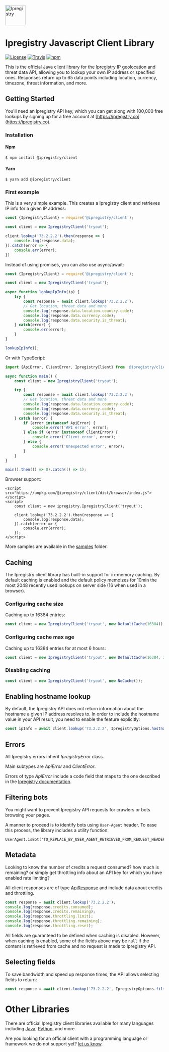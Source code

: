 [<img src="https://ipregistry.co/assets/icons/icon-72x72.png" alt="Ipregistry" width="64"/>](https://ipregistry.co/) 
# Ipregistry Javascript Client Library

[![License](http://img.shields.io/:license-apache-blue.svg)](LICENSE)
[![Travis](https://travis-ci.com/ipregistry/ipregistry-javascript.svg?branch=master&style=flat-square)](https://travis-ci.com/ipregistry/ipregistry-javascript)
[![npm](https://img.shields.io/npm/v/@ipregistry/client.svg)](https://www.npmjs.com/package/@ipregistry/client)

This is the official Java client library for the [Ipregistry](https://ipregistry.co) IP geolocation and threat data API, 
allowing you to lookup your own IP address or specified ones. Responses return up to 65 data points including 
location, currency, timezone, threat information, and more.

## Getting Started

You'll need an Ipregistry API key, which you can get along with 100,000 free lookups by signing up for a free account at [https://ipregistry.co](https://ipregistry.co).

### Installation

#### Npm

```
$ npm install @ipregistry/client
```

#### Yarn

```
$ yarn add @ipregistry/client
```

### First example

This is a very simple example. This creates a Ipregistry client and retrieves IP info for a given IP address:

```javascript
const {IpregistryClient} = require('@ipregistry/client');

const client = new IpregistryClient('tryout');

client.lookup('73.2.2.2').then(response => {
    console.log(response.data);
}).catch(error => {
    console.err(error);
})

```

Instead of using promises, you can also use async/await:

```javascript
const {IpregistryClient} = require('@ipregistry/client');

const client = new IpregistryClient('tryout');

async function lookupIpInfo(ip) {
    try {
        const response = await client.lookup('73.2.2.2');
        // Get location, threat data and more
        console.log(response.data.location.country.code);
        console.log(response.data.currency.code);
        console.log(response.data.security.is_threat);
    } catch(error) {
        console.err(error);
    }
}

lookupIpInfo();
```

Or with TypeScript:

```typescript
import {ApiError, ClientError, IpregistryClient} from '@ipregistry/client';

async function main() {
    const client = new IpregistryClient('tryout');

    try {
        const response = await client.lookup('73.2.2.2');
        // Get location, threat data and more
        console.log(response.data.location.country.code);
        console.log(response.data.currency.code);
        console.log(response.data.security.is_threat);
    } catch (error) {
        if (error instanceof ApiError) {
            console.error('API error', error);
        } else if (error instanceof ClientError) {
            console.error('Client error', error);
        } else {
            console.error('Unexpected error', error);
        }
    }
}

main().then(() => 0).catch(() => 1);
```

Browser support:

```
<script src="https://unpkg.com/@ipregistry/client/dist/browser/index.js"></script>
<script>
    const client = new ipregistry.IpregistryClient('tryout');
    
    client.lookup('73.2.2.2').then(response => {
        console.log(response.data);
    }).catch(error => {
        console.err(error);
    });
</script>
```

More samples are available in the [samples](https://github.com/ipregistry/ipregistry-javascript/tree/master/samples) 
folder.

## Caching

The Ipregistry client library has built-in support for in-memory caching. 
By default caching is enabled and the default policy memoizes for 10min the most 2048 recently used lookups 
on server side (16 when used in a browser).

### Configuring cache size

Caching up to 16384 entries:

```typescript
const client = new IpregistryClient('tryout', new DefaultCache(16384));
```

### Configuring cache max age

Caching up to 16384 entries for at most 6 hours:

```typescript
const client = new IpregistryClient('tryout', new DefaultCache(16384, 3600 * 6 * 1000));
```

### Disabling caching

```typescript
const client = new IpregistryClient('tryout', new NoCache());
```

## Enabling hostname lookup

By default, the Ipregistry API does not return information about the hostname a given IP address resolves to. 
In order to include the hostname value in your API result, you need to enable the feature explicitly:

```typescript
const ipInfo = await client.lookup('73.2.2.2', IpregistryOptions.hostname(true));
```

## Errors

All Ipregistry errors inherit _IpregistryError_ class.

Main subtypes are _ApiError_ and _ClientError_.

Errors of type _ApiError_ include a code field that maps to the one described in the [Ipregistry documentation](https://ipregistry.co/docs/errors).

## Filtering bots

You might want to prevent Ipregistry API requests for crawlers or bots browsing your pages.

A manner to proceed is to identify bots using `User-Agent` header. To ease this process, the library includes a utility function:

```
UserAgent.isBot('TO_REPLACE_BY_USER_AGENT_RETRIEVED_FROM_REQUEST_HEADER')
```

## Metadata 

Looking to know the number of credits a request consumed? how much is remaining? or simply get throttling info about 
an API key for which you have enabled rate limiting?

All client responses are of type 
[ApiResponse](https://github.com/ipregistry/ipregistry-javascript/blob/master/src/request.ts#L25) and include data 
about credits and throttling.

```typescript
const response = await client.lookup('73.2.2.2');
console.log(response.credits.consumed);
console.log(response.credits.remaining);
console.log(response.throttling.limit);
console.log(response.throttling.remaining);
console.log(response.throttling.reset);
```

All fields are guaranteed to be defined when caching is disabled. However, when caching is enabled, some of the fields 
above may be `null` if the content is retrieved from cache and no request is made to Ipregistry API.

## Selecting fields

To save bandwidth and speed up response times, the API allows selecting fields to return:

```typescript
const response = await client.lookup('73.2.2.2', IpregistryOptions.filter('hostname,location.country.name'));
```

# Other Libraries

There are official Ipregistry client libraries available for many languages including 
[Java](https://github.com/ipregistry/ipregistry-java), 
[Python](https://github.com/ipregistry/ipregistry-python), and more.

Are you looking for an official client with a programming language or framework we do not support yet? 
[let us know](mailto:support@ipregistry.co).
